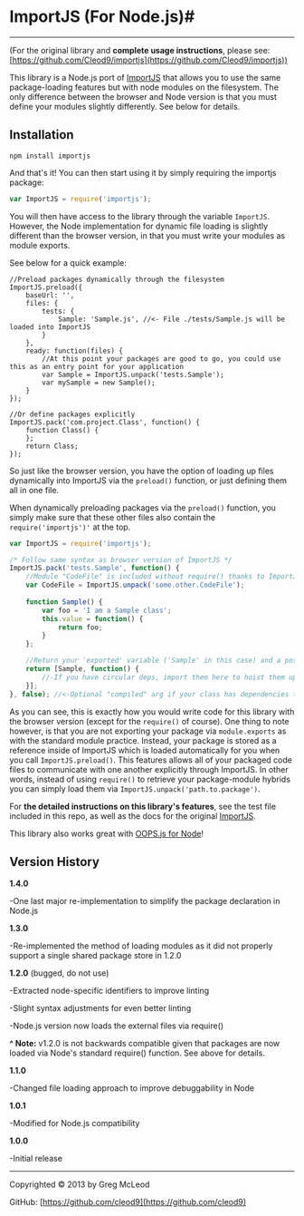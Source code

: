 # ImportJS (For Node.js)#

----------

(For the original library and **complete usage instructions**, please see: [https://github.com/Cleod9/importjs](https://github.com/Cleod9/importjs))

This library is a Node.js port of [ImportJS](https://github.com/Cleod9/importjs) that allows you to use the same package-loading features but with node modules on the filesystem. The only difference between the browser and Node version is that you must define your modules slightly differently. See below for details.

## Installation ##

```
npm install importjs
```
And that's it! You can then start using it by simply requiring the importjs package:

```javascript
var ImportJS = require('importjs');
```

You will then have access to the library through the variable `ImportJS`. However, the Node implementation for dynamic file loading is slightly different than the browser version, in that you must write your modules as module exports.

See below for a quick example:

```
//Preload packages dynamically through the filesystem
ImportJS.preload({
	baseUrl: '',
	files: {
		tests: {
			Sample: 'Sample.js', //<- File ./tests/Sample.js will be loaded into ImportJS
		}
	},
	ready: function(files) {
		//At this point your packages are good to go, you could use this as an entry point for your application
		var Sample = ImportJS.unpack('tests.Sample');
		var mySample = new Sample();
	}
});

//Or define packages explicitly
ImportJS.pack('com.project.Class', function() {
	function Class() { 
	};
	return Class;
});
```
So just like the browser version, you have the option of loading up files dynamically into ImportJS via the `preload()` function, or just defining them all in one file.

When dynamically preloading packages via the `preload()` function, you simply make sure that these other files also contain the `require('importjs')'` at the top.

```javascript
var ImportJS = require('importjs');

/* Follow same syntax as browser version of ImportJS */
ImportJS.pack('tests.Sample', function() {
	//Module "CodeFile" is included without require() thanks to ImportJS
	var CodeFile = ImportJS.unpack('some.other.CodeFile');
	
	function Sample() { 
		var foo = 'I am a Sample class';
		this.value = function() {
			return foo;
		}
	};

	//Return your 'exported' variable ('Sample' in this case) and a post-compilation function to run
	return [Sample, function() {
		//-If you have circular deps, import them here to hoist them up as you would in the browser version of the code
	}];
}, false); //<-Optional "compiled" arg if your class has dependencies that may not be loaded yet, same as browser version
```
As you can see, this is exactly how you would write code for this library with the browser version (except for the `require()` of course). One thing to note however, is that you are not exporting your package via `module.exports` as with the standard module practice. Instead, your package is stored as a reference inside of ImportJS which is loaded automatically for you when you call `ImportJS.preload()`. This features allows all of your packaged code files to communicate with one another explicitly through ImportJS. In other words, instead of using `require()` to retrieve your package-module hybrids you can simply load them via `ImportJS.unpack('path.to.package')`.


For **the detailed instructions on this library's features**, see the test file included in this repo, as well as the docs for the original [ImportJS](https://github.com/Cleod9/importjs).

This library also works great with [OOPS.js for Node](https://github.com/Cleod9/node-oopsjs)!


## Version History ##

**1.4.0**

-One last major re-implementation to simplify the package declaration in Node.js

**1.3.0**

-Re-implemented the method of loading modules as it did not properly support a single shared package store in 1.2.0

**1.2.0** (bugged, do not use)

-Extracted node-specific identifiers to improve linting

-Slight syntax adjustments for even better linting

-Node.js version now loads the external files via require()

**^ Note:** v1.2.0 is not backwards compatible given that packages are now loaded via Node's standard require() function. See above for details. 

**1.1.0**

-Changed file loading approach to improve debuggability in Node

**1.0.1**

-Modified for Node.js compatibility

**1.0.0**

-Initial release

----------

Copyrighted © 2013 by Greg McLeod

GitHub: [https://github.com/cleod9](https://github.com/cleod9)